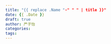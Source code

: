 ```yaml
---
title: "{{ replace .Name "-" " " | title }}"
date: {{ .Date }}
draft: true
author: 严子怡
categories:
tags:
---
```

